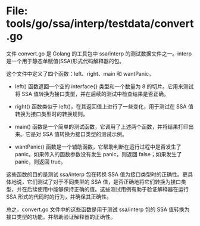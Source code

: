 # File: tools/go/ssa/interp/testdata/convert.go

文件 convert.go 是 Golang 的工具包中 ssa/interp 的测试数据文件之一。interp 是一个用于静态单赋值(SSA)形式代码解释器的包。

这个文件中定义了四个函数：left、right、main 和 wantPanic。

- left() 函数返回一个空的 interface{} 类型和一个数量为 8 的切片。它用来测试将 SSA 值转换为接口类型，并在后续的测试中检查结果是否正确。

- right() 函数类似于 left()，在其返回值上进行了一些变化，用于测试在 SSA 值转换为接口类型时的转换规则。

- main() 函数是一个简单的测试函数，它调用了上述两个函数，并将结果打印出来。它是对 SSA 值转换为接口类型的测试示例。

- wantPanic() 函数是一个辅助函数，它帮助判断在运行过程中是否发生了 panic。如果传入的函数参数没有发生 panic，则返回 false；如果发生了 panic，则返回 true。

这些函数的目的是测试 ssa/interp 包在转换 SSA 值为接口类型时的正确性。更具体地说，它们测试了对于不同类型的 SSA 值，是否正确地将它们转换为接口类型，并在后续使用中能够保持正确的值。这些测试用例有助于验证解释器在运行 SSA 形式的代码时的行为，并确保其正确性。

总之，convert.go 文件中的这些函数是用于测试 ssa/interp 包的 SSA 值转换为接口类型的功能，并帮助验证解释器的正确性。

